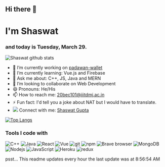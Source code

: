 ## Hi there 👋
# I'm Shaswat
### and today is Tuesday, March 29.

![Shaswat github stats](https://github-readme-stats.vercel.app/api?username=masterchief164&theme=dark&show_icons=true&hide_border=true)

- 🔭 I’m currently working on [padawan-wallet](https://github.com/masterchief164&#x2F;padawan-wallet)
- 🌱 I’m currently learning: Vue.js and Firebase
- 💬 Ask me about: C++, JS, Java and MERN
- 👯 I’m looking to collaborate on Web Development
- 😄 Pronouns: He/His
- 📫 How to reach me: [20bec101@iiitdmj.ac.in](https://mail.google.com/mail/?view=cm&fs=1&tf=1&to=20bec101@iiitdmj.ac.in)
- ⚡ Fun fact: I&#39;d tell you a joke about NAT but I would have to translate.
- ![](https://i.stack.imgur.com/gVE0j.png) Connect with
me: [Shaswat Gupta](https://www.linkedin.com/in/shaswat-gupta-16b1891b4)

[![Top Langs](https://github-readme-stats.vercel.app/api/top-langs/?username=masterchief164&layout=compact&text_color=daf7dc&bg_color=151515)](https://github.com/masterchief164/github-readme-stats)

### Tools I code with

<p>
    <img alt="C++" src="https://img.shields.io/badge/C%2B%2B-00599C?style=flat-square&logo=c%2B%2B&logoColor=white"/>
    <img alt="Java" src="https://img.shields.io/badge/Java-ED8B00?style=flat-square&logo=java&logoColor=white"/>
    <img alt="React" src="https://img.shields.io/badge/React-20232A?style=flat-square&logo=react&logoColor=61DAFB"/>
    <img alt="Vue" src="https://img.shields.io/badge/Vue.js-35495E?style=flat-square&logo=vue.js&logoColor=4FC08D"/>
    <img alt="git" src="https://img.shields.io/badge/-Git-F05032?style=flat-square&logo=git&logoColor=white"/>
    <img alt="npm" src="https://img.shields.io/badge/-NPM-CB3837?style=flat-square&logo=npm&logoColor=white"/>
    <img alt="Brave browser"
         src="https://img.shields.io/badge/-Brave_Browser-FB542B?style=flat-square&logo=brave&logoColor=white"/>
    <img alt="MongoDB"
         src="https://img.shields.io/badge/-MongoDB-13aa52?style=flat-square&logo=mongodb&logoColor=white"/>
    <img alt="Nodejs" src="https://img.shields.io/badge/-Nodejs-43853d?style=flat-square&logo=Node.js&logoColor=white"/>
    <img alt="JavaScript"
         src="https://img.shields.io/badge/JavaScript-F7DF1E?style=flat-square&logo=javascript&logoColor=black"/>
    <img alt="Heroku" src="https://img.shields.io/badge/-Heroku-430098?style=flat-square&logo=heroku&logoColor=white"/>
    <img alt="redux" src="https://img.shields.io/badge/-Redux-764ABC?style=flat-square&logo=redux&logoColor=white"/>
    <img alt="" src=""/>
</p>

psst... This readme updates every hour
the last update  was at 8:56:54 AM